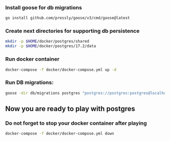 ### Install goose for db migrations

```bash
go install github.com/pressly/goose/v3/cmd/goose@latest
```

### Create next directories for supporting db persistence

```bash
mkdir -p $HOME/docker/postgres/shared
mkdir -p $HOME/docker/postgres/17.2/data
```

### Run docker container

```bash
docker-compose -f docker/docker-compose.yml up -d
```

### Run DB migrations:

```bash
goose -dir db/migrations postgres "postgres://postgres:postgres@localhost:5432/postgres?sslmode=disable" up
```

## Now you are ready to play with postgres

### Do not forget to stop your docker container after playing

```bash
docker-compose -f docker/docker-compose.yml down
```

